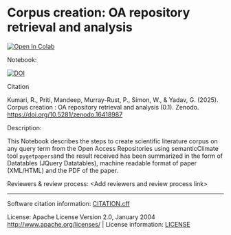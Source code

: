 # Corpus creation: OA repository retrieval and analysis

<a href="https://colab.research.google.com/github.com/rkclimate20/corpus-creation-demo/blob/main/corpus_creation_pygetpapers_demo.ipynb" target="_parent"><img src="https://colab.research.google.com/assets/colab-badge.svg" alt="Open In Colab"/></a>

Notebook: 

[![DOI](https://zenodo.org/badge/DOI/10.5281/zenodo.16418987.svg)](https://doi.org/10.5281/zenodo.16418987)

Citation

Kumari, R., Priti, Mandeep, Murray-Rust, P., Simon, W., & Yadav, G. (2025). Corpus creation : OA repository retrieval and analysis (0.1). Zenodo. https://doi.org/10.5281/zenodo.16418987

Description: 

This Notebook describes the steps to create scientific literature corpus on any query term from the Open Access Repositories using semanticClimate tool `pygetpapers`and the result received has been summarized in the form of Datatables (JQuery Datatables), machine readable format of paper (XML/HTML) and the PDF of the paper.

Reviewers & review process: \<Add reviewers and review process link\> 

---

Software citation information: [CITATION.cff](CITATION.cff)

License: Apache License Version 2.0, January 2004 http://www.apache.org/licenses/ | License information: [LICENSE](LICENSE)
